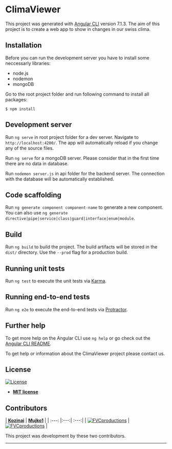 # ClimaViewer

This project was generated with [Angular CLI](https://github.com/angular/angular-cli) version 7.1.3. The aim of this project is to create a web app to show in changes in our swiss clima.

## Installation
Before you can run the development server you have to install some neccessarly libraries:
- node.js
- nodemon
- mongoDB

Go to the root project folder and run following command to install all packages:
```shell
$ npm install
```

## Development server

Run `ng serve` in root project folder for a dev server. Navigate to `http://localhost:4200/`. The app will automatically reload if you change any of the source files.

Run `ng serve` for a mongoDB server. Please consider that in the first time there are no data in database.

Run `nodemon server.js` in api folder for the backend server. The connection with the database will be automatically established.

## Code scaffolding

Run `ng generate component component-name` to generate a new component. You can also use `ng generate directive|pipe|service|class|guard|interface|enum|module`.

## Build

Run `ng build` to build the project. The build artifacts will be stored in the `dist/` directory. Use the `--prod` flag for a production build.

## Running unit tests

Run `ng test` to execute the unit tests via [Karma](https://karma-runner.github.io).

## Running end-to-end tests

Run `ng e2e` to execute the end-to-end tests via [Protractor](http://www.protractortest.org/).

## Further help

To get more help on the Angular CLI use `ng help` or go check out the [Angular CLI README](https://github.com/angular/angular-cli/blob/master/README.md).

To get help or information about the ClimaViewer project please contact us.

## License

[![License](http://img.shields.io/:license-mit-blue.svg?style=flat-square)](http://badges.mit-license.org)

- **[MIT license](http://opensource.org/licenses/mit-license.php)**



## Contributors
| <a href="https://github.com/kozinai" target="_blank">**Kozinai**</a> | <a href="https://github.com/mujko1" target="_blank">**Mujko1**</a> |
| :---: |:---:| :---:|
| [![FVCproductions](https://avatars1.githubusercontent.com/u/24269284?s=460&v=4&s=200)](http://fvcproductions.com)    | [![FVCproductions](https://avatars2.githubusercontent.com/u/27641983?s=400&u=a19ea233932a0877985ab3dcb746d152d34d3583&v=4&s=200)](http://fvcproductions.com) 
| 

This project was development by these two contributors.

---